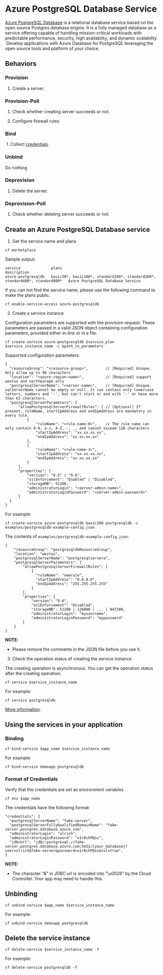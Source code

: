 ﻿# Azure PostgreSQL Database Service

[Azure PostgreSQL Database](https://azure.microsoft.com/en-us/services/postgresql) is a relational database service based on the open source Postgres database engine. It is a fully managed database as a service offering capable of handling mission-critical workloads with predictable performance, security, high availability, and dynamic scalability.  Develop applications with Azure Database for PostgreSQL leveraging the open source tools and platform of your choice.

## Behaviors

### Provision
  
  1. Create a server.
  
### Provision-Poll
  
  1. Check whether creating server succeeds or not.
  
  2. Configure firewall rules
  
### Bind
  
  1. Collect [credentials](./azure-postgresql-db.md#format-of-credentials).
  
### Unbind

  Do nothing
  
### Deprovision

  1. Delete the server.

### Deprovision-Poll

  1. Check whether deleting server succeeds or not.

## Create an Azure PostgreSQL Database service

1. Get the service name and plans

  ```
  cf marketplace
  ```

  Sample output:

  ```
  service              plans                                                                         description
  azure-postgresqldb   basic50*, basic100*, standard100*, standard200*, standard400*, standard800*   Azure PostgreSQL Database Service

  ```

  If you can not find the service name, please use the following command to make the plans public.

  ```
  cf enable-service-access azure-postgresqldb
  ```

2. Create a service instance

  Configuration parameters are supported with the provision request. These parameters are passed in a valid JSON object containing configuration parameters, provided either in-line or in a file.

  ```
  cf create-service azure-postgresqldb $service_plan $service_instance_name -c $path_to_parameters
  ```

  Supported configuration parameters:

  ```
  {
    "resourceGroup": "<resource-group>",        // [Required] Unique. Only allow up to 90 characters
    "location": "<azure-region-name>",          // [Required] support westus and northeurope only
    "postgresqlServerName": "<server-name>",    // [Required] Unique. sqlServerName cannot be empty or null. It can contain only lowercase letters, numbers and '-', but can't start or end with '-' or have more than 63 characters. 
    "postgresqlServerParameters": {
        "allowPostgresqlServerFirewallRules": [ // [Optional] If present, ruleName, startIpAddress and endIpAddress are mandatory in every rule.
            {
                "ruleName": "<rule-name-0>",    // The rule name can only contain 0-9, a-z, A-Z, -, _, and cannot exceed 128 characters
                "startIpAddress": "xx.xx.xx.xx",
                "endIpAddress": "xx.xx.xx.xx"
            },
            {
                "ruleName": "<rule-name-1>",
                "startIpAddress": "xx.xx.xx.xx",
                "endIpAddress": "xx.xx.xx.xx"
            }
        ],
        "properties": {
            "version": "9.5" | "9.6",
            "sslEnforcement": "Enabled" | "Disabled",
            "storageMB": 51200,
            "administratorLogin": "<server-admin-name>",
            "administratorLoginPassword": "<server-admin-password>"
        }
    }
  }
  ```

  For example:

  ```
  cf create-service azure-postgresqldb basic100 postgresqldb -c examples/postgresqldb-example-config.json
  ```

  The contents of `examples/postgresqldb-example-config.json`:

  ```
  {
      "resourceGroup": "postgresqldbResourceGroup",
      "location": "westus",
      "postgresqlServerName": "postgresqlservera",
      "postgresqlServerParameters": {
          "allowPostgresqlServerFirewallRules": [
              {
                "ruleName": "newrule",
                "startIpAddress": "0.0.0.0",
                "endIpAddress": "255.255.255.255"
              }
          ],
          "properties": {
              "version": "9.6",
              "sslEnforcement": "Disabled",
              "storageMB": 51200 | 128000 | ... | 947200,
              "administratorLogin": "myusername",
              "administratorLoginPassword": "mypassword"
          }
      }
  }
  ```

**NOTE:**

  * Please remove the comments in the JSON file before you use it.

3. Check the operation status of creating the service instance

  The creating operation is asynchronous. You can get the operation status after the creating operation.

  ```
  cf service $service_instance_name
  ```

  For example:

  ```
  cf service postgresqldb
  ```

[More information](http://docs.cloudfoundry.org/devguide/services/managing-services.html#create).

## Using the services in your application

### Binding

  ```
  cf bind-service $app_name $service_instance_name
  ```

  For example:

  ```
  cf bind-service demoapp postgresqldb
  ```

### Format of Credentials

  Verify that the credentials are set as environment variables

  ```
  cf env $app_name
  ```

  The credentials have the following format:

  ```
  "credentials": {
    "postgresqlServerName": "fake-server",
    "postgresqlServerFullyQualifiedDomainName": "fake-server.postgres.database.azure.com",
    "administratorLogin": "ulrich",
    "administratorLoginPassword": "u1r8chP@ss",
    "jdbcUrl": "jdbc:postgresql://fake-server.postgres.database.azure.com:5432/{your_database}?user=ulrich@fake-server&password=u1r8chP@ss&ssl=true",
  }

  ```
  
**NOTE:**

  * The character "&" in JDBC url is encoded into "\u0026" by the Cloud Controller. Your app may need to handle this.
  
## Unbinding

  ```
  cf unbind-service $app_name $service_instance_name
  ```

  For example:

  ```
  cf unbind-service demoapp postgresqldb
  ```

## Delete the service instance

  ```
  cf delete-service $service_instance_name -f
  ```

  For example:

  ```
  cf delete-service postgresqldb -f
  ```
